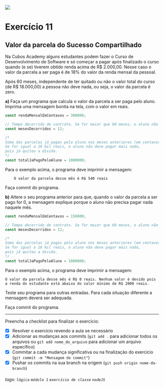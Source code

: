 ![](https://i.imgur.com/xG74tOh.png)

# Exercício 11

## Valor da parcela do Sucesso Compartilhado

Na Cubos Academy alguns estudantes podem fazer o Curso de Desenvolvimento de Software e só começar a pagar após finalizado o curso quando (e se) tiverem obtido renda acima de R$ 2.000,00. Nesse caso o valor da parcela a ser paga é de 18% do valor da renda mensal da pessoal.

Após 60 meses, independente de ter quitado ou não o valor total do curso (de R$ 18.000,00) a pessoa não deve nada, ou seja, o valor da parcela é zero.

**a)** Faça um programa que calcula o valor da parcela a ser paga pelo aluno. Imprima uma mensagem bonita na tela, com o valor em reais.

```javascript
const rendaMensalEmCentavos = 300000;

// Tempo decorrido de contrato. Se for maior que 60 meses, o aluno não deve mais nada.
const mesesDecorridos = 12;

/* 
Soma das parcelas já pagas pelo aluno nos meses anteriores (em centavos). 
Se for igual a 18 mil reais, o aluno não deve pagar mais nada,
pois já quitou a dívida.
*/
const totalJaPagoPeloAluno = 1000000;
```

Para o exemplo acima, o programa deve imprimir a mensagem:

```
    O valor da parcela desse mês é R$ 540 reais
```

Faça commit do programa.

**b)** Altere o seu programa anterior para que, quando o valor da parcela a ser pago for 0, a mensagem explique porque o aluno não precisa pagar nada naquele mês.

```javascript
const rendaMensalEmCentavos = 150000;

// Tempo decorrido de contrato. Se for maior que 60 meses, o aluno não deve mais nada.
const mesesDecorridos = 12;

/* 
Soma das parcelas já pagas pelo aluno nos meses anteriores (em centavos). 
Se for igual a 18 mil reais, o aluno não deve pagar mais nada,
pois já quitou a dívida.
*/
const totalJaPagoPeloAluno = 1000000;
```

Para o exemplo acima, o programa deve imprimir a mensagem:

```
O valor da parcela desse mês é R$ 0 reais. Nenhum valor é devido pois a renda do estudante está abaixo do valor mínimo de R$ 2000 reais.
```

Teste seu programa para outras entradas. Para cada situação diferente a mensagem deverá ser adequada.

Faça commit do programa.

---

Preencha a checklist para finalizar o exercício:

- [x] Resolver o exercício revendo a aula se necessário
- [x] Adicionar as mudanças aos commits (`git add .` para adicionar todos os arquivos ou `git add nome_do_arquivo` para adicionar um arquivo específico)
- [x] Commitar a cada mudança significativa ou na finalização do exercício (`git commit -m "Mensagem do commit"`)
- [x] Pushar os commits na sua branch na origem (`git push origin nome-da-branch`)

###### tags: `lógica` `módulo 1` `exercício de classe` `nodeJS`
